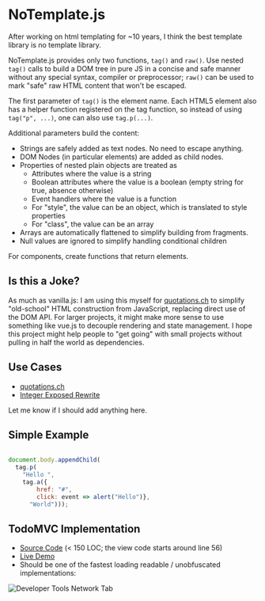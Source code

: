 # NoTemplate.js

After working on html templating for ~10 years, I think the best template library is no template library.

NoTemplate.js provides only two functions, `tag()` and `raw()`. Use nested `tag()` calls to build a DOM tree in pure JS in a concise and safe manner without any special syntax, compiler or preprocessor; `raw()` can be used to mark "safe" raw HTML content that won't be escaped.

The first parameter of `tag()` is the element name. Each HTML5 element also has a helper function registered on the tag function, so instead of using `tag("p", ...)`, one can also use `tag.p(...)`.

Additional parameters build the content:

- Strings are safely added as text nodes. No need to escape anything.
- DOM Nodes (in particular elements) are added as child nodes.
- Properties of nested plain objects are treated as
  - Attributes where the value is a string
  - Boolean attributes where the value is a boolean (empty string for true, absence otherwise)
  - Event handlers where the value is a function
  - For "style", the value can be an object, which is translated to style properties
  - For "class", the value can be an array
- Arrays are automatically flattened to simplify building from fragments.
- Null values are ignored to simplify handling conditional children

For components, create functions that return elements.



## Is this a Joke?

As much as vanilla.js: I am using this myself for [quotations.ch](https://quotations.ch/quotations) to simplify "old-school" HTML 
construction from JavaScript, replacing direct use of the DOM API. For larger projects, it might make more sense to use something
like vue.js to decouple rendering and state management. I hope this project might help people to "get going" with small projects without
pulling in half the world as dependencies.

## Use Cases

 - [quotations.ch](https://quotations.ch/quotations)
 - [Integer Exposed Rewrite](https://blog.zanstra.com/ict/2023/05/03/integer-exposed-rewrite.html)

Let me know if I should add anything here.

## Simple Example

```javascript

document.body.appendChild(
  tag.p(
    "Hello ",
    tag.a({
        href: "#",
        click: event => alert("Hello")},
      "World")));
```

## TodoMVC Implementation

- [Source Code](https://github.com/stefanhaustein/notemplate/blob/master/demo/todomvc/js/app.js) (< 150 LOC; the view code starts around line 56)
- [Live Demo](https://stefanhaustein.github.io/notemplate/demo/todomvc) 
- Should be one of the fastest loading readable / unobfuscated implementations: 

![Developer Tools Network Tab](https://user-images.githubusercontent.com/4282319/70658877-2b2c0f00-1c5f-11ea-87de-ab948f09b10f.png)

